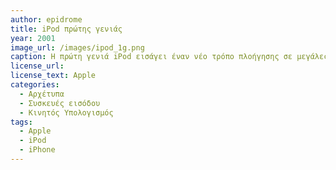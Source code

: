 ```yaml
---
author: epidrome
title: iPod πρώτης γενιάς
year: 2001
image_url: /images/ipod_1g.png
caption: Η πρώτη γενιά iPod εισάγει έναν νέο τρόπο πλοήγησης σε μεγάλες λίστες (μενού) αρχείων μουσικής, τον περιστρεφόμενο τροχό. Ταυτόχρονα, λειτούργησε ως δούρειος ίππος για την σταδιακή εισαγωγή και εξοικείωση των χρηστών με κινητές συσκευές διάδρασης που συνδέονται με τον προσωπικό υπολογιστή.
license_url:
license_text: Apple
categories:
  - Αρχέτυπα 
  - Συσκευές εισόδου
  - Κινητός Υπολογισμός
tags:
  - Apple
  - iPod
  - iPhone
---
```

